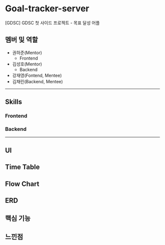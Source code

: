 # Goal-tracker-server
[GDSC] GDSC 첫 사이드 프로젝트 - 목표 달성 어플

## 멤버 및 역할
- 권하준(Mentor)
   - Frontend
- 김성호(Mentor)
   - Backend
- 강재영(Fontend, Mentee)
- 김채린(Backend, Mentee)

<hr>

## Skills

### Frontend

### Backend


<hr>

## UI

## Time Table

## Flow Chart

## ERD

## 핵심 기능

## 느낀점
